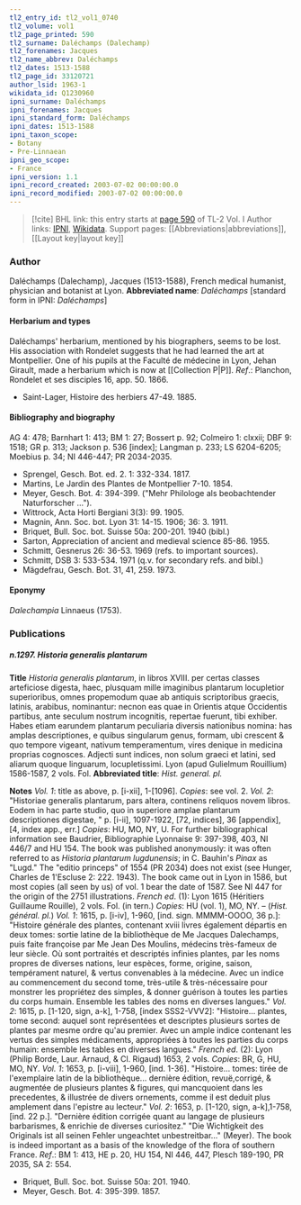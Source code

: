 ```yaml
---
tl2_entry_id: tl2_vol1_0740
tl2_volume: vol1
tl2_page_printed: 590
tl2_surname: Daléchamps (Dalechamp)
tl2_forenames: Jacques
tl2_name_abbrev: Daléchamps
tl2_dates: 1513-1588
tl2_page_id: 33120721
author_lsid: 1963-1
wikidata_id: Q1230960
ipni_surname: Daléchamps
ipni_forenames: Jacques
ipni_standard_form: Daléchamps
ipni_dates: 1513-1588
ipni_taxon_scope: 
- Botany
- Pre-Linnaean
ipni_geo_scope: 
- France
ipni_version: 1.1
ipni_record_created: 2003-07-02 00:00:00.0
ipni_record_modified: 2003-07-02 00:00:00.0
---
```


> [!cite] BHL link: this entry starts at [page 590](https://www.biodiversitylibrary.org/page/33120721) of TL-2 Vol. I
> Author links: [IPNI](https://www.ipni.org/a/1963-1), [Wikidata](https://www.wikidata.org/wiki/Q1230960). Support pages: [[Abbreviations|abbreviations]], [[Layout key|layout key]]

### Author

Daléchamps (Dalechamp), Jacques (1513-1588), French medical humanist, physician and botanist at Lyon. 
**Abbreviated name**: *Daléchamps* \[standard form in IPNI: *Daléchamps*\]

#### Herbarium and types

Daléchamps' herbarium, mentioned by his biographers, seems to be lost. His association with Rondelet suggests that he had learned the art at Montpellier. One of his pupils at the Faculté de médecine in Lyon, Jehan Girault, made a herbarium which is now at [[Collection P|P]].
*Ref*.: Planchon, Rondelet et ses disciples 16, app. 50. 1866.
- Saint-Lager, Histoire des herbiers 47-49. 1885.

#### Bibliography and biography

AG 4: 478; Barnhart 1: 413; BM 1: 27; Bossert p. 92; Colmeiro 1: clxxii; DBF 9: 1518; GR p. 313; Jackson p. 536 \[index\]; Langman p. 233; LS 6204-6205; Moebius p. 34; NI 446-447; PR 2034-2035.
- Sprengel, Gesch. Bot. ed. 2. 1: 332-334. 1817.
- Martins, Le Jardin des Plantes de Montpellier 7-10. 1854.
- Meyer, Gesch. Bot. 4: 394-399. ("Mehr Philologe als beobachtender Naturforscher ...").
- Wittrock, Acta Horti Bergiani 3(3): 99. 1905.
- Magnin, Ann. Soc. bot. Lyon 31: 14-15. 1906; 36: 3. 1911.
- Briquet, Bull. Soc. bot. Suisse 50a: 200-201. 1940 (bibl.)
- Sarton, Appreciation of ancient and medieval science 85-86. 1955.
- Schmitt, Gesnerus 26: 36-53. 1969 (refs. to important sources).
- Schmitt, DSB 3: 533-534. 1971 (q.v. for secondary refs. and bibl.)
- Mägdefrau, Gesch. Bot. 31, 41, 259. 1973.

#### Eponymy

*Dalechampia* Linnaeus (1753).

### Publications

##### n.1297. Historia generalis plantarum

**Title**
*Historia generalis plantarum*, in libros XVIII. per certas classes arteficiose digesta, haec, plusquam mille imaginibus plantarum locupletior superioribus, omnes propemodum quae ab antiquis scriptoribus graecis, latinis, arabibus, nominantur: necnon eas quae in Orientis atque Occidentis partibus, ante seculum nostrum incognitis, repertae fuerunt, tibi exhiber. Habes etiam earundem plantarum peculiaria diversis nationibus nomina: has amplas descriptiones, e quibus singularum genus, formam, ubi crescent & quo tempore vigeant, nativum temperamentum, vires denique in medicina proprias cognosces. Adjecti sunt indices, non solum graeci et latini, sed aliarum quoque linguarum, locupletissimi. Lyon (apud Gulielmum Rouillium) 1586-1587, 2 vols. Fol.
**Abbreviated title**: *Hist. general. pl.*

**Notes**
*Vol. 1*: title as above, p. \[i-xii\], 1-\[1096\]. *Copies*: see vol. 2.
*Vol. 2*: "Historiae generalis plantarum, pars altera, continens reliquos novem libros. Eodem in hac parte studio, quo in superiore amplae plantarum descriptiones digestae, " p. \[i-ii\], 1097-1922, \[72, indices\], 36 \[appendix\], \[4, index app., err.\] *Copies*: HU, MO, NY, U.
For further bibliographical information see Baudrier, Bibliographie Lyonnaise 9: 397-398, 403, NI 446/7 and HU 154.
The book was published anonymously: it was often referred to as *Historia plantarum lugdunensis*; in C. Bauhin's *Pinax* as "Lugd." The "editio princeps" of 1554 (PR 2034) does not exist (see Hunger, Charles de 1'Escluse 2: 222. 1943). The book came out in Lyon in 1586, but most copies (all seen by us) of vol. 1 bear the date of 1587. See NI 447 for the origin of the 2751 illustrations.
*French ed*. (1): Lyon 1615 (Héritiers Guillaume Rouille), 2 vols. Fol. (in tern.) *Copies*: HU (vol. 1), MO, NY. – (*Hist. général. pl.*)
*Vol. 1*: 1615, p. \[i-iv\], 1-960, \[ind. sign. MMMM-OOOO, 36 p.\]: "Histoire générale des plantes, contenant xviii livres également départis en deux tomes: sortie latine de la bibliothèque de Me Jacques Dalechamps, puis faite françoise par Me Jean Des Moulins, médecins très-fameux de leur siècle. Où sont portraités et descriptés infinies plantes, par les noms propres de diverses nations, leur espèces, forme, origine, saison, tempérament naturel, & vertus convenables à la médecine. Avec un indice au commencement du second tome, très-utile & très-nécessaire pour monstrer les propriétez des simples, & donner guérison à toutes les parties du corps humain. Ensemble les tables des noms en diverses langues."
*Vol. 2*: 1615, p. \[1-120, sign, a-k\], 1-758, \[index SSS2-VVV2\]: "Histoire... plantes, tome second: auquel sont représentées et descriptes plusieurs sortes de plantes par mesme ordre qu'au premier. Avec un ample indice contenant les vertus des simples médicaments, appropriées à toutes les parties du corps humain: ensemble les tables en diverses langues."
*French ed*. (2): Lyon (Philip Borde, Laur. Arnaud, & Cl. Rigaud) 1653, 2 vols. *Copies*: BR, G, HU, MO, NY.
*Vol. 1*: 1653, p. \[i-viii\], 1-960, \[ind. 1-36\]. "Histoire... tomes: tirée de l'exemplaire latin de la bibliothèque... dernière édition, revuë,corrigé, & augmentée de plusieurs plantes & figures, qui mancquoient dans les precedentes, & illustrée de divers ornements, comme il est deduit plus amplement dans l'epistre au lecteur."
*Vol. 2*: 1653, p. \[1-120, sign, a-k\],1-758, \[ind. 22 p.\]. "Dernière édition corrigée quant au langage de plusieurs barbarismes, & enrichie de diverses curiositez." "Die Wichtigkeit des Originals ist all seinen Fehler ungeachtet unbestreitbar..." (Meyer). The book is indeed important as a basis of the knowledge of the flora of southern France.
*Ref*.: BM 1: 413, HE p. 20, HU 154, NI 446, 447, Plesch 189-190, PR 2035, SA 2: 554.
- Briquet, Bull. Soc. bot. Suisse 50a: 201. 1940.
- Meyer, Gesch. Bot. 4: 395-399. 1857.


